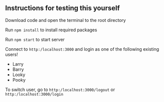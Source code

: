## Instructions for testing this yourself

Download code and open the terminal to the root directory

Run `npm install` to install required packages

Run `npm start` to start server

Connect to `http:/localhost:3000` and login as one of the following existing users!
- Larry
- Barry
- Looky
- Pooky

To switch user, go to `http:/localhost:3000/logout` or `http:/localhost:3000/login`
